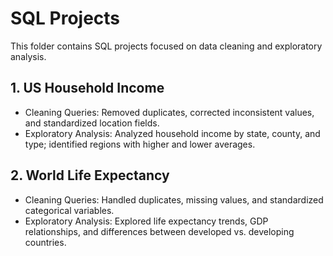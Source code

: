 # SQL Projects

This folder contains SQL projects focused on data cleaning and exploratory analysis.  

## 1. US Household Income
- Cleaning Queries: Removed duplicates, corrected inconsistent values, and standardized location fields.  
- Exploratory Analysis: Analyzed household income by state, county, and type; identified regions with higher and lower averages.  

## 2. World Life Expectancy
- Cleaning Queries: Handled duplicates, missing values, and standardized categorical variables.  
- Exploratory Analysis: Explored life expectancy trends, GDP relationships, and differences between developed vs. developing countries.  
